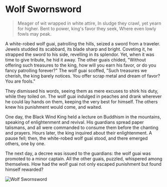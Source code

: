 # Wolf Swornsword

> Meager of wit wrapped in white attire,
> In sludge they crawl, yet yearn for higher.
> Bent to power, king's favor they seek,
> Where even lowly fowls may peak.

A white-robed wolf guai, patrolling the hills, seized a sword from a
traveler. Jewels studded its scabbard, its blade sharp and bright. Coveting
it, he strapped the sword to his side, revelling in its splendor. Yet, when it
was time to give tribute, he hid it away. The other guais chided, "Without
offering such treasures to the king, how will you earn his favor, or do you
fancy patrolling forever?" The wolf guai scoffed, "Such treasures we
cherish, the king barely notices. You offer scrap metal and dream of favor?
You are fools."

They dismissed his words, seeing them as mere excuses to shirk his duty,
while they toiled on. The wolf guai indulged in peaches and drank
wherever he could lay hands on them, keeping the very best for himself.
The others knew his punishment would come, and waited.

One day, the Black Wind King held a lecture on Buddhism in the
mountains, speaking of enlightenment and revival. His guardians spread
paper talismans, and all were commanded to consume them before the
chanting and prayers. Hours later, the king inquired about their
enlightenment. A pause fell; then, the white-robed wolf guai stood, and
there emerged others, one by one.

The next day, a decree was issued to the guardians: the wolf guai was
promoted to a minor captain. All the other guais, puzzled, whispered
among themselves. How had the wolf guai not only escaped punishment
but found himself rewarded?


![Wolf Swornsword](/image-20240825200023353.png)